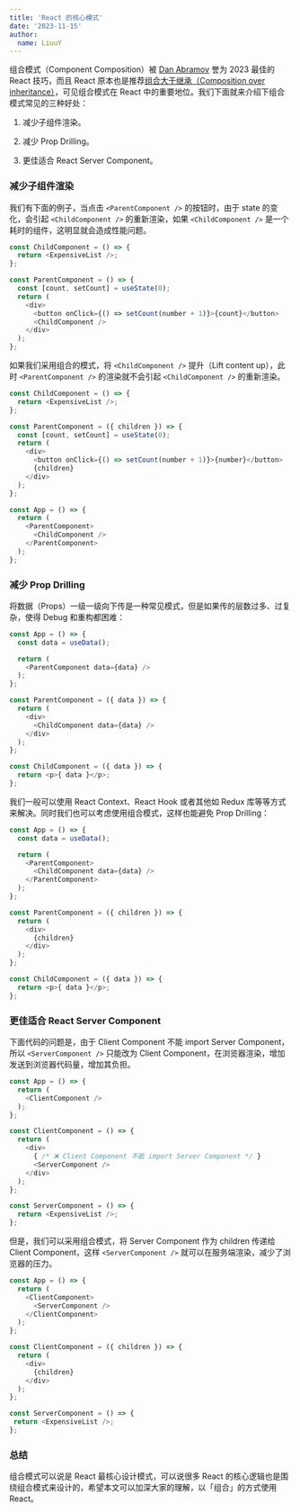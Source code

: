 ```yaml
---
title: 'React 的核心模式'
date: '2023-11-15'
author:
  name: LiuuY
---
```


组合模式（Component Composition）被 [Dan Abramov](https://twitter.com/dan_abramov/status/1623771055943831553?s=20) 誉为 2023 最佳的 React 技巧，而且 React 原本也是推荐[组合大于继承（Composition over inheritance）](https://legacy.reactjs.org/docs/composition-vs-inheritance.html)，可见组合模式在 React 中的重要地位。我们下面就来介绍下组合模式常见的三种好处：

1. 减少子组件渲染。

2. 减少 Prop Drilling。

3. 更佳适合 React Server Component。

### 减少子组件渲染

我们有下面的例子，当点击 `<ParentComponent />` 的按钮时，由于 state 的变化，会引起 `<ChildComponent />` 的重新渲染，如果 `<ChildComponent />` 是一个耗时的组件，这明显就会造成性能问题。

```javascript
const ChildComponent = () => {
  return <ExpensiveList />;
};

const ParentComponent = () => {
  const [count, setCount] = useState(0);
  return (
    <div>
      <button onClick={() => setCount(number + 1)}>{count}</button>
      <ChildComponent />
    </div>
  );
};
```

如果我们采用组合的模式，将 `<ChildComponent />` 提升（Lift content up），此时 `<ParentComponent />` 的渲染就不会引起 `<ChildComponent />` 的重新渲染。

```javascript
const ChildComponent = () => {
  return <ExpensiveList />;
};

const ParentComponent = ({ children }) => {
  const [count, setCount] = useState(0);
  return (
    <div>
      <button onClick={() => setCount(number + 1)}>{number}</button>
      {children}
    </div>
  );
};

const App = () => {
  return (
    <ParentComponent>
      <ChildComponent />
    </ParentComponent>
  );
};
```

### 减少 Prop Drilling

将数据（Props）一级一级向下传是一种常见模式，但是如果传的层数过多、过复杂，使得 Debug 和重构都困难：

```javascript
const App = () => {
  const data = useData();

  return (
    <ParentComponent data={data} />
  );
};

const ParentComponent = ({ data }) => {
  return (
    <div>
      <ChildComponent data={data} />
    </div>
  );
};

const ChildComponent = ({ data }) => {
  return <p>{ data }</p>;
};
```

我们一般可以使用 React Context、React Hook 或者其他如 Redux 库等等方式来解决。同时我们也可以考虑使用组合模式，这样也能避免 Prop Drilling：

```javascript
const App = () => {
  const data = useData();

  return (
    <ParentComponent>
      <ChildComponent data={data} />
    </ParentComponent>
  );
};

const ParentComponent = ({ children }) => {
  return (
    <div>
      {children}
    </div>
  );
};

const ChildComponent = ({ data }) => {
  return <p>{ data }</p>;
};
```

### 更佳适合 React Server Component

下面代码的问题是，由于 Client Component 不能 import Server Component，所以 `<ServerComponent />` 只能改为 Client Component，在浏览器渲染，增加发送到浏览器代码量，增加其负担。

```javascript
const App = () => {
  return (
    <ClientComponent />
  );
};

const ClientComponent = () => {
  return (
    <div>
      { /* ❌ Client Component 不能 import Server Component */ }
      <ServerComponent />
    </div>
  );
};

const ServerComponent = () => {
  return <ExpensiveList />;
};
```

但是，我们可以采用组合模式，将 Server Component 作为 children 传递给 Client Component，这样 `<ServerComponent />` 就可以在服务端渲染，减少了浏览器的压力。

```javascript
const App = () => {
  return (
    <ClientComponent>
      <ServerComponent />
    </ClientComponent>
  );
};

const ClientComponent = ({ children }) => {
  return (
    <div>
      {children}
    </div>
  );
};

const ServerComponent = () => {
 return <ExpensiveList />;
};
```

### 总结

组合模式可以说是 React 最核心设计模式，可以说很多 React 的核心逻辑也是围绕组合模式来设计的，希望本文可以加深大家的理解，以「组合」的方式使用 React。